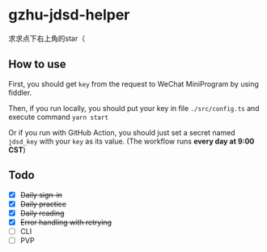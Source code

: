 # gzhu-jdsd-helper

求求点下右上角的star（

## How to use

First, you should get `key` from the request to WeChat MiniProgram by using fiddler.

Then, if you run locally, you should put your key in file `./src/config.ts` and execute command `yarn start`

Or if you run with GitHub Action, you should just set a secret named `jdsd_key` with your `key` as its value. (The workflow runs **every day at 9:00 CST**)

## Todo

- [x] ~~Daily sign-in~~
- [x] ~~Daily practice~~
- [x] ~~Daily reading~~
- [x] ~~Error handling with retrying~~
- [ ] CLI
- [ ] PVP
